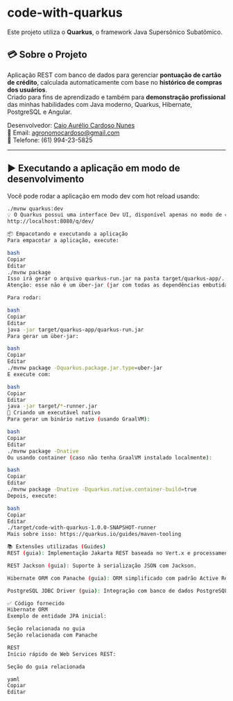# code-with-quarkus

Este projeto utiliza o **Quarkus**, o framework Java Supersônico Subatômico.

## 💳 Sobre o Projeto

Aplicação REST com banco de dados para gerenciar **pontuação de cartão de crédito**, calculada automaticamente com base no **histórico de compras dos usuários**.  
Criado para fins de aprendizado e também para **demonstração profissional** das minhas habilidades com Java moderno, Quarkus, Hibernate, PostgreSQL e Angular.

Desenvolvedor: [Caio Aurélio Cardoso Nunes](https://www.linkedin.com/in/caio-nunes-dev-java/)  
📧 Email: agronomocardoso@gmail.com  
📱 Telefone: (61) 994-23-5825

---

## ▶️ Executando a aplicação em modo de desenvolvimento

Você pode rodar a aplicação em modo dev com hot reload usando:

```bash
./mvnw quarkus:dev
💡 O Quarkus possui uma interface Dev UI, disponível apenas no modo de desenvolvimento:
http://localhost:8080/q/dev/

📦 Empacotando e executando a aplicação
Para empacotar a aplicação, execute:

bash
Copiar
Editar
./mvnw package
Isso irá gerar o arquivo quarkus-run.jar na pasta target/quarkus-app/.
Atenção: esse não é um über-jar (jar com todas as dependências embutidas).

Para rodar:

bash
Copiar
Editar
java -jar target/quarkus-app/quarkus-run.jar
Para gerar um über-jar:

bash
Copiar
Editar
./mvnw package -Dquarkus.package.jar.type=uber-jar
E execute com:

bash
Copiar
Editar
java -jar target/*-runner.jar
🧊 Criando um executável nativo
Para gerar um binário nativo (usando GraalVM):

bash
Copiar
Editar
./mvnw package -Dnative
Ou usando container (caso não tenha GraalVM instalado localmente):

bash
Copiar
Editar
./mvnw package -Dnative -Dquarkus.native.container-build=true
Depois, execute:

bash
Copiar
Editar
./target/code-with-quarkus-1.0.0-SNAPSHOT-runner
Mais sobre isso: https://quarkus.io/guides/maven-tooling

📚 Extensões utilizadas (Guides)
REST (guia): Implementação Jakarta REST baseada no Vert.x e processamento em tempo de build.

REST Jackson (guia): Suporte à serialização JSON com Jackson.

Hibernate ORM com Panache (guia): ORM simplificado com padrão Active Record ou Repository.

PostgreSQL JDBC Driver (guia): Integração com banco de dados PostgreSQL.

✅ Código fornecido
Hibernate ORM
Exemplo de entidade JPA inicial:

Seção relacionada no guia
Seção relacionada com Panache

REST
Início rápido de Web Services REST:

Seção do guia relacionada

yaml
Copiar
Editar
